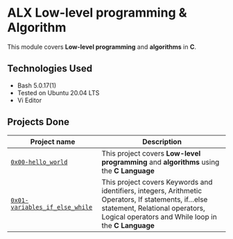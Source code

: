 # ALX Low-level programming & Algorithm

This module covers **Low-level programming** and **algorithms** in **C**.

## Technologies Used
* Bash 5.0.17(1)
* Tested on Ubuntu 20.04 LTS
* Vi Editor

## Projects Done

| Project name | Description |
| ------------ | ----------- |
| [`0x00-hello_world`](https://github.com/risecodesleep/alx-low_level_programming/tree/master/0x00-hello_world) | This project covers **Low-level programming** and **algorithms** using the **C Language** |
| [`0x01-variables_if_else_while`](https://github.com/risecodesleep/alx-low_level_programming/tree/master/0x01-variables_if_else_while) | This project covers Keywords and identifiers, integers, Arithmetic Operators, If statements, if…else statement, Relational operators, Logical operators and While loop in the **C Language** |
